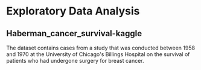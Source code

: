# Exploratory Data Analysis
## Haberman_cancer_survival-kaggle
The dataset contains cases from a study that was conducted between 1958 and 1970 at the University of Chicago's Billings Hospital on the survival of patients who had undergone surgery for breast cancer.
